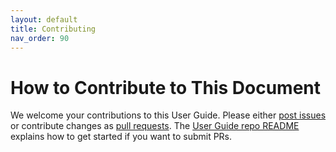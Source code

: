 ```yaml
---
layout: default
title: Contributing
nav_order: 90
---
```


# How to Contribute to This Document

We welcome your contributions to this User Guide. Please either <a href="https://github.com/The-AI-Alliance/trust-safety-user-guide/issues" target="_repo">post issues</a> or contribute changes as <a href="https://github.com/The-AI-Alliance/trust-safety-user-guide/pulls" target="_repo">pull requests</a>. The <a href="https://github.com/The-AI-Alliance/trust-safety-user-guide" target="_repo">User Guide repo README</a> explains how to get started if you want to submit PRs.


